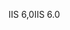 <span data-ttu-id="cd100-101">IIS 6,0</span><span class="sxs-lookup"><span data-stu-id="cd100-101">IIS 6.0</span></span>